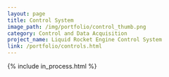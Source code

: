 ```yaml
---
layout: page
title: Control System
image_path: /img/portfolio/control_thumb.png
category: Control and Data Acquisition
project_name: Liquid Rocket Engine Control System
link: /portfolio/controls.html
---
```


{% include in_process.html %}
<br/>
